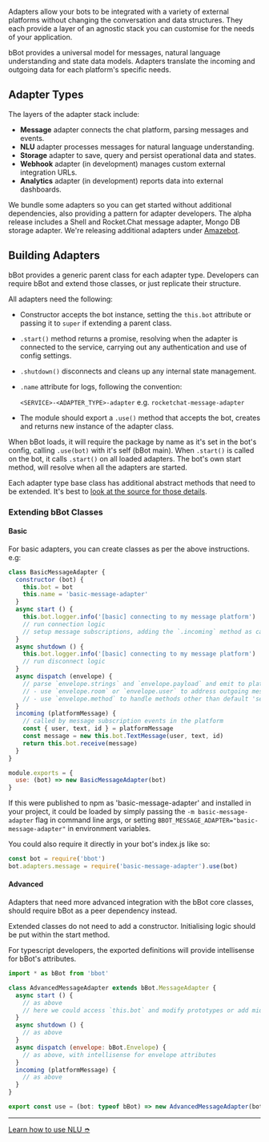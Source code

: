 [amazebot-gh]: https://github.com/Amazebot/
[adapters]: https://github.com/Amazebot/bbot/tree/master/src/lib/adapter-classes

Adapters allow your bots to be integrated with a variety of external platforms
without changing the conversation and data structures. They each provide a layer
of an agnostic stack you can customise for the needs of your application.

bBot provides a universal model for messages, natural language understanding and
state data models. Adapters translate the incoming and outgoing data for each
platform's specific needs.

## Adapter Types

The layers of the adapter stack include:
- **Message** adapter connects the chat platform, parsing messages and events.
- **NLU** adapter processes messages for natural language understanding.
- **Storage** adapter to save, query and persist operational data and states.
- **Webhook** adapter (in development) manages custom external integration URLs.
- **Analytics** adapter (in development) reports data into external dashboards.

We bundle some adapters so you can get started without additional dependencies,
also providing a pattern for adapter developers. The alpha release includes a
Shell and Rocket.Chat message adapter, Mongo DB storage adapter. We're releasing
additional adapters under [Amazebot][amazebot-gh].

## Building Adapters

bBot provides a generic parent class for each adapter type. Developers can
require bBot and extend those classes, or just replicate their structure.

All adapters need the following:
  - Constructor accepts the bot instance, setting the `this.bot` attribute or
    passing it to `super` if extending a parent class.
  - `.start()` method returns a promise, resolving when the adapter is connected
    to the service, carrying out any authentication and use of config settings.
  - `.shutdown()` disconnects and cleans up any internal state management.
  - `.name` attribute for logs, following the convention:
    
    `<SERVICE>-<ADAPTER_TYPE>-adapter` e.g. `rocketchat-message-adapter`
  - The module should export a `.use()` method that accepts the bot, creates and
    returns new instance of the adapter class.

When bBot loads, it will require the package by name as it's set in the bot's
config, calling `.use(bot)` with it's self (bBot main). When `.start()` is
called on the bot, it calls `.start()` on all loaded adapters. The bot's own
start method, will resolve when all the adapters are started.

Each adapter type base class has additional abstract methods that need to be
extended. It's best to [look at the source for those details][adapters].

### Extending bBot Classes

#### Basic

For basic adapters, you can create classes as per the above instructions. e.g:

```js
class BasicMessageAdapter {
  constructor (bot) {
    this.bot = bot
    this.name = 'basic-message-adapter'
  }
  async start () {
    this.bot.logger.info('[basic] connecting to my message platform')
    // run connection logic
    // setup message subscriptions, adding the `.incoming` method as callback
  }
  async shutdown () {
    this.bot.logger.info('[basic] connecting to my message platform')
    // run disconnect logic
  }
  async dispatch (envelope) {
    // parse `envelope.strings` and `envelope.payload` and emit to platform
    // - use `envelope.room` or `envelope.user` to address outgoing message
    // - use `envelope.method` to handle methods other than default 'send'
  }
  incoming (platformMessage) {
    // called by message subscription events in the platform
    const { user, text, id } = platformMessage
    const message = new this.bot.TextMessage(user, text, id)
    return this.bot.receive(message)
  }
}

module.exports = {
  use: (bot) => new BasicMessageAdapter(bot)
}
```

If this were published to npm as 'basic-message-adapter' and installed in your
project, it could be loaded by simply passing the `-m basic-message-adapter`
flag in command line args, or setting
`BBOT_MESSAGE_ADAPTER="basic-message-adapter"` in environment variables.

You could also require it directly in your bot's index.js like so:

```js
const bot = require('bbot')
bot.adapters.message = require('basic-message-adapter').use(bot)
```

#### Advanced

Adapters that need more advanced integration with the bBot core classes,
should require bBot as a peer dependency instead.

Extended classes do not need to add a constructor. Initialising logic should be
put within the start method.

For typescript developers, the exported definitions will provide intellisense
for bBot's attributes.

```js
import * as bBot from 'bbot'

class AdvancedMessageAdapter extends bBot.MessageAdapter {
  async start () {
    // as above
    // here we could access `this.bot` and modify prototypes or add middleware
  }
  async shutdown () {
    // as above
  }
  async dispatch (envelope: bBot.Envelope) {
    // as above, with intellisense for envelope attributes 
  }
  incoming (platformMessage) {
    // as above
  }
}

export const use = (bot: typeof bBot) => new AdvancedMessageAdapter(bot)
```

---

<a href="/docs/nlu" class="btn btn-secondary">Learn how to use NLU ➮</a>
